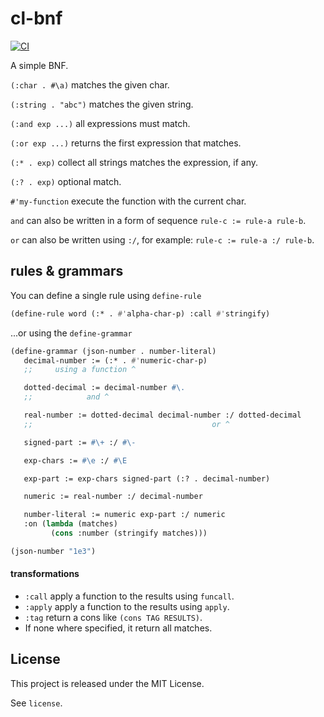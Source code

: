 # cl-bnf
[![CI](https://github.com/diasbruno/cl-bnf/actions/workflows/ci.yml/badge.svg)](https://github.com/diasbruno/cl-bnf/actions/workflows/ci.yml)



A simple BNF.

`(:char . #\a)`     matches the given char.

`(:string . "abc")` matches the given string.

`(:and exp ...)`    all expressions must match.

`(:or exp ...)`     returns the first expression that matches.

`(:* . exp)`        collect all strings matches the expression, if any.

`(:? . exp)`        optional match.

`#'my-function`     execute the function with the current char.

`and` can also be written in a form of sequence `rule-c := rule-a rule-b`.

`or` can also be written using `:/`, for example: `rule-c := rule-a :/ rule-b`.

## rules & grammars

You can define a single rule using `define-rule`

```lisp
(define-rule word (:* . #'alpha-char-p) :call #'stringify)
```

...or using the `define-grammar`

```lisp
(define-grammar (json-number . number-literal)
   decimal-number := (:* . #'numeric-char-p)
   ;;     using a function ^

   dotted-decimal := decimal-number #\.
   ;;            and ^

   real-number := dotted-decimal decimal-number :/ dotted-decimal
   ;;                                        or ^

   signed-part := #\+ :/ #\-

   exp-chars := #\e :/ #\E

   exp-part := exp-chars signed-part (:? . decimal-number)

   numeric := real-number :/ decimal-number

   number-literal := numeric exp-part :/ numeric
   :on (lambda (matches)
         (cons :number (stringify matches)))

(json-number "1e3")
```

#### transformations

- `:call` apply a function to the results using `funcall`.
- `:apply` apply a function to the results using `apply`.
- `:tag` return a cons like `(cons TAG RESULTS)`.
- If none where specified, it return all matches.

## License

This project is released under the MIT License.

See `license`.
